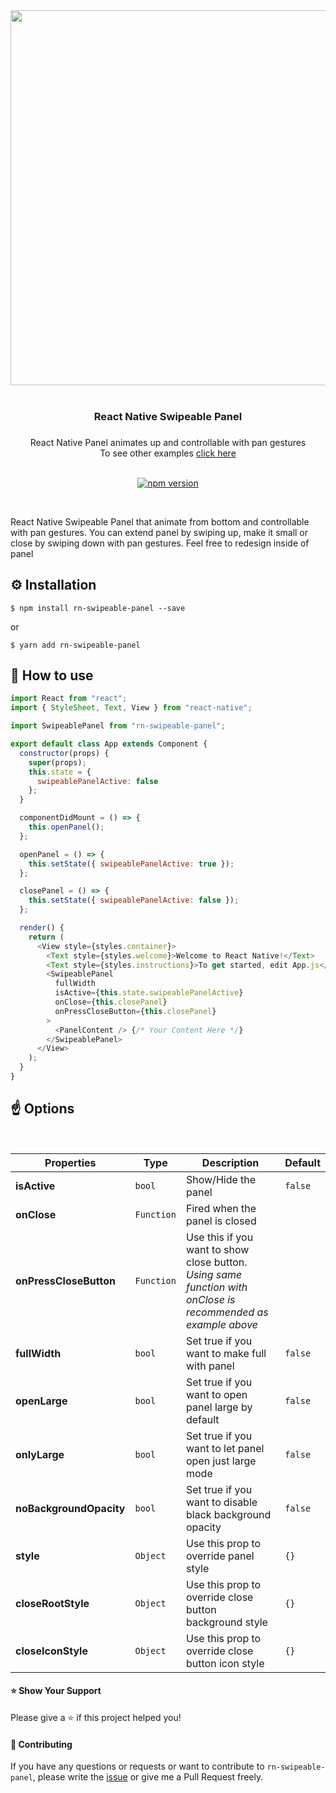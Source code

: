 <div align="center">
    <img src="https://user-images.githubusercontent.com/19428358/63675284-1da66280-c7f1-11e9-98d6-d6577fee4798.gif" width="auto" height="600">
</div>
<br/>

<div align="center"><h3>React Native Swipeable Panel<h3></div>
<div align="center">React Native Panel animates up and controllable with pan gestures</div>
<div align="center">To see other examples <a href="https://github.com/enesozturk/rn-swipeable-panel/tree/master/examples">click here</a></div>

<br/>

<div align="center">

[![npm version](https://img.shields.io/npm/v/rn-swipeable-panel.svg)](https://www.npmjs.com/package/rn-swipeable-panel)

</div>

<br/>

React Native Swipeable Panel that animate from bottom and controllable with pan gestures. You can extend panel by swiping up, make it small or close by swiping down with pan gestures. Feel free to redesign inside of panel

## ⚙️ Installation

```
$ npm install rn-swipeable-panel --save
```

or

```
$ yarn add rn-swipeable-panel
```

<!-- ## Usage -->

## 🚀 How to use

```javascript
import React from "react";
import { StyleSheet, Text, View } from "react-native";

import SwipeablePanel from "rn-swipeable-panel";

export default class App extends Component {
  constructor(props) {
    super(props);
    this.state = {
      swipeablePanelActive: false
    };
  }

  componentDidMount = () => {
    this.openPanel();
  };

  openPanel = () => {
    this.setState({ swipeablePanelActive: true });
  };

  closePanel = () => {
    this.setState({ swipeablePanelActive: false });
  };

  render() {
    return (
      <View style={styles.container}>
        <Text style={styles.welcome}>Welcome to React Native!</Text>
        <Text style={styles.instructions}>To get started, edit App.js</Text>
        <SwipeablePanel
          fullWidth
          isActive={this.state.swipeablePanelActive}
          onClose={this.closePanel}
          onPressCloseButton={this.closePanel}
        >
          <PanelContent /> {/* Your Content Here */}
        </SwipeablePanel>
      </View>
    );
  }
}
```

## ☝️ Options

<br/>

| Properties              | Type       | Description                                                                                                   | Default |
| ----------------------- | ---------- | ------------------------------------------------------------------------------------------------------------- | ------- |
| **isActive**            | `bool`     | Show/Hide the panel                                                                                           | `false` |
| **onClose**             | `Function` | Fired when the panel is closed                                                                                |         |
| **onPressCloseButton**  | `Function` | Use this if you want to show close button. _Using same function with onClose is recommended as example above_ |         |
| **fullWidth**           | `bool`     | Set true if you want to make full with panel                                                                  | `false` |
| **openLarge**           | `bool`     | Set true if you want to open panel large by default                                                           | `false` |
| **onlyLarge**           | `bool`     | Set true if you want to let panel open just large mode                                                        | `false` |
| **noBackgroundOpacity** | `bool`     | Set true if you want to disable black background opacity                                                      | `false` |
| **style**               | `Object`   | Use this prop to override panel style                                                                         | `{}`    |
| **closeRootStyle**      | `Object`   | Use this prop to override close button background style                                                       | `{}`    |
| **closeIconStyle**      | `Object`   | Use this prop to override close button icon style                                                             | `{}`    |

#### ⭐️ Show Your Support

Please give a ⭐️ if this project helped you!

#### 👏 Contributing

If you have any questions or requests or want to contribute to `rn-swipeable-panel`, please write the [issue](https://github.com/enesozturk/rn-swipeable-panel/issues) or give me a Pull Request freely.
